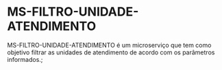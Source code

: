 # MS-FILTRO-UNIDADE-ATENDIMENTO

MS-FILTRO-UNIDADE-ATENDIMENTO é um microserviço que tem como objetivo filtrar as unidades de atendimento de acordo com os parâmetros informados.;
